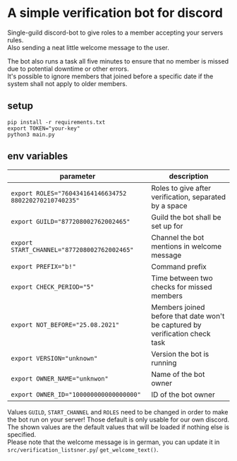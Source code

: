 # A simple verification bot for discord
Single-guild discord-bot to give roles to a member accepting your servers rules.  
Also sending a neat little welcome message to the user.  

The bot also runs a task all five minutes to ensure that no member is missed due to potential downtime or other errors.   
It's possible to ignore members that joined before a specific date if the system shall not apply to older members.  

## setup
`pip install -r requirements.txt`  
`export TOKEN="your-key"`  
`python3 main.py`

## env variables
| parameter |  description |
| ------ |  ------ |
| `export ROLES="760434164146634752 880220270210740235"`  | Roles to give after verification, separated by a space |
| `export GUILD="877208002762002465"`  | Guild the bot shall be set up for |
| `export START_CHANNEL="877208002762002465"`  | Channel the bot mentions in welcome message |
| `export PREFIX="b!"`  | Command prefix |
| `export CHECK_PERIOD="5"` | Time between two checks for missed members |
| `export NOT_BEFORE="25.08.2021"`  | Members joined before that date won't be captured by verification check task |
| `export VERSION="unknown"` | Version the bot is running |
| `export OWNER_NAME="unknwon"` | Name of the bot owner |
| `export OWNER_ID="100000000000000000"` | ID of the bot owner |

Values `GUILD`, `START_CHANNEL` and `ROLES` need to be changed in order to make the bot run on your server! Those default is only usable for our own discord.  
The shown values are the default values that will be loaded if nothing else is specified.  
Please note that the welcome message is in german, you can update it in `src/verification_listsner.py`/ `get_welcome_text()`.  
